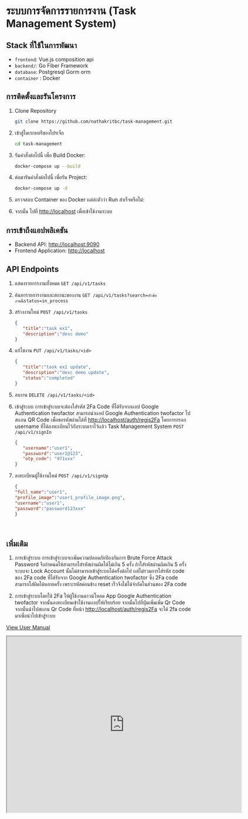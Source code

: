 # ระบบการจัดการรายการงาน (Task Management System)

## Stack ที่ใช้ในการพัฒนา
- `frontend`: Vue.js composition api
- `backend/`: Go Fiber Framework
- `database`: Postgresql Gorm orm
- `container` : Docker

## การติดตั้งและรันโครงการ

1. Clone Repository

   ```bash
   git clone https://github.com/nathakritbc/task-management.git
   ```

2. เข้าสู่ไดเรกทอรีของโปรเจ็ก

    ```bash
    cd task-management
    ```

3. รันคำสั่งต่อไปนี้ เพื่อ Build Docker:

   ```bash
   docker-compose up --build
   ```

4. ต่อมารันคำสั่งต่อไปนี้ เพื่อรัน Project:

    ```bash
   docker-compose up -d
   ```

5. ตรวจสอบ Container ของ Docker เเต่ล่ะตัวว่า Run สำเร็จหรือไม่:

6. จากนั้น ไปที่ <http://localhost> เพื่อเข้าใช้งานระบบ

## การเข้าถึงแอปพลิเคชัน

- Backend API: <http://localhost:9090>
- Frontend Application: <http://localhost>


## API Endpoints

1. แสดงรายการงานทั้งหมด
`GET /api/v1/tasks` 

2. ค้นหารายการงานเเละสถานะของงาน
`GET /api/v1/tasks?search=หัวข้องาน&status=in_process`

3. สร้างงานใหม่
 `POST /api/v1/tasks`
   ```JSON
   {
      "title":"task ex1",
      "description":"desc demo"
   }

4. แก้ไขงาน
 `PUT /api/v1/tasks/<id>`
   ```JSON
   {
      "title":"task ex1 update",
      "description":"desc demo update",
      "status":"completed"
   }

5. ลบงาน
`DELETE /api/v1/tasks/<id>`


6. เข้าสู่ระบบ การเข้าสู่ระบบจะต้องใส่รหัส 2Fa Code ที่ได้รับจากเเอป Google Authentication twofactor สามารถนำเเอป Google Authentication twofactor ไปสเเกน QR Code เพื่อขอรหัสผ่านได้ที่ <http://localhost/auth/regis2Fa> โดยการกรอก username ที่ได้ลงทะเบียนไว้กับระบบเราไว้เเล้ว Task Management System
`POST /api/v1/signIn`
   ```JSON
   { 
      "username":"user1",
      "password":"user1@123",
      "otp_code": "971xxx"
   }


7. ลงทะเบียนผู้ใช้งานใหม่
`POST /api/v1/signUp`
   ```JSON
   {
   "full_name":"user1",
   "profile_image":"user1_profile_image.png",
   "username":"user1",
   "password":"password123xxx"
   }

<br/>

## เพิ่มเติม

1. การเข้าสู่ระบบ การเข้าสู่ระบบจะเพิ่มความปลอดภัยป้องกันการ Brute Force Attack Password  จึงกำหนดให้สามารถใส่รหัสผ่านผิดได้ไม่เกิน 5 ครั้ง ถ้าใส่รหัสผ่านผิดเกิน 5 ครั้ง ระบบจะ Lock Account นั้นไม่สามารถเข้าสู่ระบบได้ครั้งต่อไป เเต่ไม่รวมการใส่รหัส code ของ  2Fa code ที่ได้รับจาก Google Authentication twofactor ซึ่ง 2Fa code สามารถใส่ผิดได้หลายครั้ง เพราะรหัสค่อนข้าง reset เร็วจึงไม่ได้จำกัดในส่วนของ 2Fa code

2. การเข้าสู่ระบบโดยใช้ 2Fa  ให้ผู้ใช้งานดาวน์โหลด App Google Authentication twofactor จากนั้นลงทะเบียนเข้าใช้งานเเอปให้เรียบร้อย จากนั้นไปที่ปุ่มเพิ่มเพิ่ม Qr Code จากนั้นนำไปสเเกน Qr Code ที่หน้า <http://localhost/auth/regis2Fa> จะได้ 2fa code มาเพื่อนำไปเข้าสู่ระบบ 

[View User Manual](https://github.com/yourusername/yourrepository/blob/main/path/to/yourfile.pdf)

<iframe src="https://github.com/yourusername/yourrepository/blob/main/path/to/yourfile.pdf" width="640" height="480"></iframe>


  
